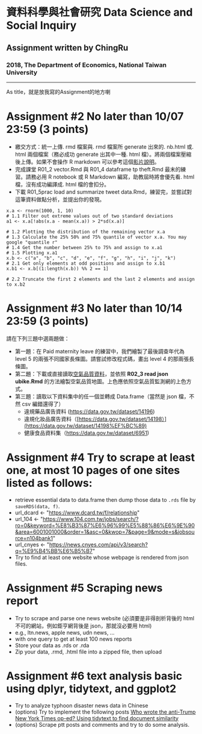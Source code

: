 # 資料科學與社會研究 Data Science and Social Inquiry
## Assignment written by ChingRu
### 2018, The Department of Economics, National Taiwan University 

***

As title，就是放我寫的Assignment的地方喇

# Assignment #2 No later than 10/07 23:59 (3 points)

- 繳交方式：統一上傳. rmd 檔案與. rmd 檔案所 generate 出來的. nb.html 或. html 兩個檔案（務必成功 generate 出其中一種. html 檔）。將兩個檔案壓縮後上傳。如果不會操作 R markdown 可以參考這個[影片說明](https://youtu.be/xVXUZShYfEI)。
- 完成課堂 R01_2 vector.Rmd 與 R01_4 dataframe tp theft.Rmd 最末的練習。請務必用 R notebook 或 R Markdown 編寫，助教屆時將會優先看. html 檔，沒有成功編譯成. html 檔的會扣分。
- 下載 R01_5prac load and summarize tweet data.Rmd，練習完，並嘗試對這筆資料做點分析，並提出你的發現。

```
x.a <- rnorm(1000, 1, 10)
# 1.1 Filter out extreme values out of two standard deviations
a1 <- x.a[!abs(x.a - mean(x.a)) > 2*sd(x.a)]

# 1.2 Plotting the distribution of the remaining vector x.a
# 1.3 Calculate the 25% 50% and 75% quantile of vector x.a. You may google "quantile r"
# 1.4 Get the number between 25% to 75% and assign to x.a1
# 1.5 Plotting x.a1
x.b <- c("a", "b", "c", "d", "e", "f", "g", "h", "i", "j", "k")
# 2.1 Get only elements at odd positions and assign to x.b1
x.b1 <- x.b[(1:length(x.b)) %% 2 == 1]

# 2.2 Truncate the first 2 elements and the last 2 elements and assign to x.b2
```

# Assignment #3 No later than 10/14 23:59 (3 points)

請在下列三題中選兩題做：

- 第一題：在 Paid maternity leave 的練習中，我們繪製了最後調查年代為 level 5 的兩張不同國家長條圖。請嘗試修改程式碼，畫出 level 4 的那兩張長條圖。
- 第二題：下載或直接讀取[空氣品質資料](https://taqm.epa.gov.tw/taqm/aqs.ashx?lang=tw&act=aqi-epa&ts=1538931940046)，並依照 **R02_3 read json ubike.Rmd** 的方法繪製空氣品質地圖。上色應依照空氣品質監測網的上色方式。
- 第三題：讀取以下資料集中的任一個並轉成 Data.frame（當然是 json 檔，不然 csv 編錯還得了）
  - 違規藥品廣告資料 (<https://data.gov.tw/dataset/14196>)
  - 違規化妝品廣告資料（[https://data.gov.tw/dataset/14198）](https://data.gov.tw/dataset/14198%EF%BC%89)
  - 健康食品資料集（<https://data.gov.tw/dataset/6951>)

# Assignment #4 Try to scrape at least one, at most 10 pages of one sites listed as follows:

- retrieve essential data to data.frame then dump those data to `.rds` file by `saveRDS(data, f)`.
- url_dcard <- "<https://www.dcard.tw/f/relationship>"
- url_104 <- "<https://www.104.com.tw/jobs/search/?ro=0&keyword=%E8%B3%87%E6%96%99%E5%88%86%E6%9E%90&area=6001001000&order=1&asc=0&kwop=7&page=9&mode=s&jobsource=n104bank1>"
- url_cnyes <- "<https://news.cnyes.com/api/v3/search?q=%E9%B4%BB%E6%B5%B7>"
- Try to find at least one website whose webpage is rendered from json files.

# Assignment #5 Scraping news report

- Try to scrape and parse one news website (必須要是非得剖析背後的 html 不可的網站，例如鉅亨網背後是 json，那就沒必要用 html)
- e.g., ltn.news, apple news, udn news, ...
- with one query to get at least 100 news reports
- Store your data as .rds or .rda
- Zip your data, .rmd, .html file into a zipped file, then upload

# Assignment #6 text analysis basic using dplyr, tidytext, and ggplot2

- Try to analyze typhoon disaster news data in Chinese 
- (options) Try to implement the following posts [Who wrote the anti-Trump New York Times op-ed? Using tidytext to find document similarity](http://varianceexplained.org/r/op-ed-text-analysis/)
- (options) Scrape ptt posts and comments and try to do some analysis.